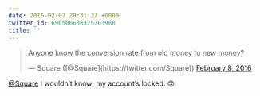 ```yaml
---
date: 2016-02-07 20:31:37 +0000
twitter_id: 696506638375763968
title: ''
---
```


<blockquote class="twitter-tweet"><p lang="en" dir="ltr">Anyone know the conversion rate from old money to new money?</p>&mdash; Square ([@Square](https://twitter.com/Square)) <a href="https://twitter.com/Square/status/696506055371526149?ref_src=twsrc%5Etfw">February 8, 2016</a></blockquote>
<script async src="https://platform.twitter.com/widgets.js" charset="utf-8"></script>

[@Square](https://twitter.com/Square) I wouldn’t know; my account’s locked. 🙃

